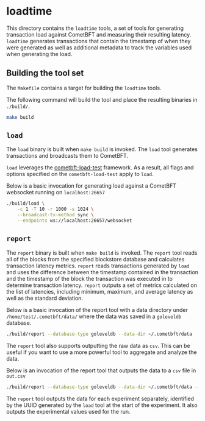 # loadtime

This directory contains the `loadtime` tools, a set of tools for generating
transaction load against CometBFT and measuring their resulting latency.
`loadtime` generates transactions that contain the timestamp of when they were
generated as well as additional metadata to track the variables used when
generating the load.


## Building the tool set

The `Makefile` contains a target for building the `loadtime` tools.

The following command will build the tool and place the resulting binaries in `./build/`.

```bash
make build
```

## `load`

The `load` binary is built when `make build` is invoked. The `load` tool generates
transactions and broadcasts them to CometBFT.

`load` leverages the [cometbft-load-test](https://github.com/cometbft/cometbft-load-test)
framework. As a result, all flags and options specified on the `cometbft-load-test` apply to
`load`.

Below is a basic invocation for generating load against a CometBFT websocket running
on `localhost:26657`

```bash
./build/load \
    -c 1 -T 10 -r 1000 -s 1024 \
    --broadcast-tx-method sync \
    --endpoints ws://localhost:26657/websocket
```

## `report`

The `report` binary is built when `make build` is invoked. The `report` tool
reads all of the blocks from the specified blockstore database and calculates
transaction latency metrics. `report` reads transactions generated by `load`
and uses the difference between the timestamp contained in the transaction and
the timestamp of the block the transaction was executed in to determine transaction latency.
`report` outputs a set of metrics calculated on the list of latencies, including
minimum, maximum, and average latency as well as the standard deviation.

Below is a basic invocation of the report tool with a data directory under `/home/test/.cometbft/data/`
where the data was saved in a `goleveldb` database.


```bash
./build/report --database-type goleveldb --data-dir ~/.cometbft/data
```

The `report` tool also supports outputting the raw data as `csv`. This can be
useful if you want to use a more powerful tool to aggregate and analyze the data.

Below is an invocation of the report tool that outputs the data to a `csv` file
in `out.csv`

```bash
./build/report --database-type goleveldb --data-dir ~/.cometbft/data --csv out.csv
```

The `report` tool outputs the data for each experiment separately, identified
by the UUID generated by the `load` tool at the start of the experiment. It also
outputs the experimental values used for the run.
